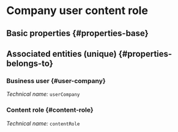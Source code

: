 # Company user content role
<!--- THIS FILE IS GENERATED PLEASE DO NOT EDIT IT DIRECTLY --->



## Basic properties {#properties-base}



## Associated entities (unique) {#properties-belongs-to}

### Business user {#user-company}



*Technical name:* ```userCompany```

### Content role {#content-role}



*Technical name:* ```contentRole```





